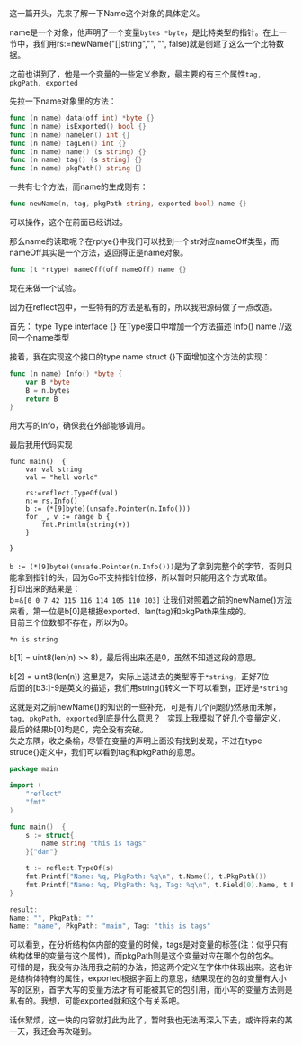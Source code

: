 这一篇开头，先来了解一下Name这个对象的具体定义。  

name是一个对象，他声明了一个变量`bytes *byte`，是比特类型的指针。在上一节中，我们用rs:=newName("[]string","", "", false)就是创建了这么一个比特数据。

之前也讲到了，他是一个变量的一些定义参数，最主要的有三个属性`tag, pkgPath, exported`

先拉一下name对象里的方法：
```go
func (n name) data(off int) *byte {}
func (n name) isExported() bool {}
func (n name) nameLen() int {}
func (n name) tagLen() int {}
func (n name) name() (s string) {}
func (n name) tag() (s string) {}
func (n name) pkgPath() string {}
```

一共有七个方法，而name的生成则有：  
```go
func newName(n, tag, pkgPath string, exported bool) name {}
```
可以操作，这个在前面已经讲过。

那么name的读取呢？在rptye{}中我们可以找到一个str对应nameOff类型，而nameOff其实是一个方法，返回得正是name对象。  
```go
func (t *rtype) nameOff(off nameOff) name {}
```

现在来做一个试验。  

因为在reflect包中，一些特有的方法是私有的，所以我把源码做了一点改造。  

首先：
type Type interface {}
在Type接口中增加一个方法描述
Info() name //返回一个name类型  

接着，我在实现这个接口的type name struct {}下面增加这个方法的实现：  
```go
func (n name) Info() *byte {
	var B *byte
	B = n.bytes
	return B
}
```
用大写的Info，确保我在外部能够调用。

最后我用代码实现  
```
func main()  {
	var val string
	val = "hell world"

	rs:=reflect.TypeOf(val)
	n:= rs.Info()
	b := (*[9]byte)(unsafe.Pointer(n.Info()))
	for _, v := range b {
		fmt.Println(string(v))
	}

}
```
`b := (*[9]byte)(unsafe.Pointer(n.Info()))`是为了拿到完整个的字节，否则只能拿到指针的头，因为Go不支持指针位移，所以暂时只能用这个方式取值。  
打印出来的结果是：  
b=`&[0 0 7 42 115 116 114 105 110 103]`
让我们对照着之前的newName()方法来看，第一位是b[0]是根据exported、lan(tag)和pkgPath来生成的。  
目前三个位数都不存在，所以为0。  

`*n is string`

b[1] = uint8(len(n) >> 8)，最后得出来还是0，虽然不知道这段的意思。

b[2] = uint8(len(n))
这里是7，实际上送进去的类型等于`*string`，正好7位  
后面的[b3:]-9是英文的描述，我们用string()转义一下可以看到，正好是`*string`  

这就是对之前newName()的知识的一些补充，可是有几个问题仍然悬而未解，`tag, pkgPath, exported`到底是什么意思？  
实现上我模拟了好几个变量定义，最后的结果b[0]均是0，完全没有突破。  
失之东隅，收之桑榆，尽管在变量的声明上面没有找到发现，不过在type struce{}定义中，我们可以看到tag和pkgPath的意思。  
```go
package main

import (
	"reflect"
	"fmt"
)

func main()  {
	s := struct{
		name string "this is tags"
	}{"dan"}

	t := reflect.TypeOf(s)
	fmt.Printf("Name: %q, PkgPath: %q\n", t.Name(), t.PkgPath())
	fmt.Printf("Name: %q, PkgPath: %q, Tag: %q\n", t.Field(0).Name, t.Field(0).PkgPath, t.Field(0).Tag)
}

result:
Name: "", PkgPath: ""
Name: "name", PkgPath: "main", Tag: "this is tags"
```

可以看到，在分析结构体内部的变量的时候，tags是对变量的标签(注：似乎只有结构体里的变量有这个属性)，而pkgPath则是这个变量对应在哪个包的包名。  
可惜的是，我没有办法用我之前的办法，把这两个定义在字体中体现出来。这也许是结构体特有的属性，exported根据字面上的意思，结果现在的包的变量有大小写的区别，首字大写的变量方法才有可能被其它的包引用，而小写的变量方法则是私有的。我想，可能exported就和这个有关系吧。  

话休絮烦，这一块的内容就打此为此了，暂时我也无法再深入下去，或许将来的某一天，我还会再次碰到。
